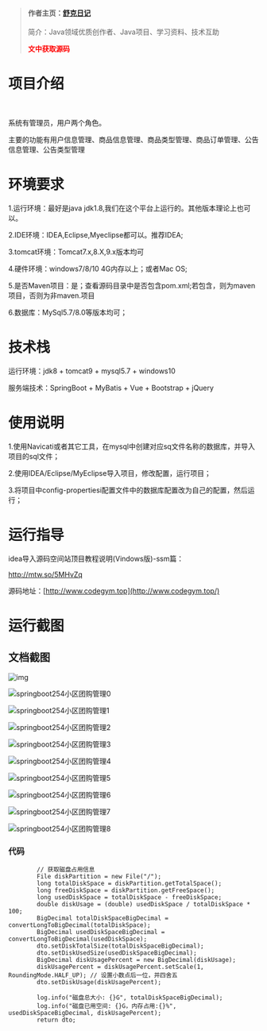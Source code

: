 > #### 作者主页：[舒克日记](https://blog.csdn.net/cativen)
>
>  简介：Java领域优质创作者、Java项目、学习资料、技术互助
>
> <b><font color=red>文中获取源码</font></b>

# 项目介绍

​

系统有管理员，用户两个角色。

主要的功能有用户信息管理、商品信息管理、商品类型管理、商品订单管理、公告信息管理、公告类型管理

# 环境要求

1.运行环境：最好是java jdk1.8,我们在这个平台上运行的。其他版本理论上也可以。

2.IDE环境：IDEA,Eclipse,Myeclipse都可以。推荐IDEA;

3.tomcat环境：Tomcat7.x,8.X,9.x版本均可

4.硬件环境：windows7/8/10 4G内存以上；或者Mac OS;

5.是否Maven项目：是；查看源码目录中是否包含pom.xml;若包含，则为maven项目，否则为非maven.项目

6.数据库：MySql5.7/8.0等版本均可；

# 技术栈

运行环境：jdk8 + tomcat9 + mysql5.7 + windows10

服务端技术：SpringBoot + MyBatis + Vue + Bootstrap + jQuery

# 使用说明

1.使用Navicati或者其它工具，在mysql中创建对应sq文件名称的数据库，并导入项目的sql文件；

2.使用IDEA/Eclipse/MyEclipse导入项目，修改配置，运行项目；

3.将项目中config-propertiesi配置文件中的数据库配置改为自己的配置，然后运行；

# 运行指导

idea导入源码空间站顶目教程说明(Vindows版)-ssm篇：

http://mtw.so/5MHvZq

源码地址：[http://www.codegym.top](http://www.codegym.top/)



# 运行截图

## 文档截图

![img](https://img-blog.csdnimg.cn/img_convert/b59dff10602fc7e9cf5954cf8639fa48.png)

![springboot254小区团购管理0](https://img-blog.csdnimg.cn/img_convert/e1170e5ad0e8b6a3d62c0a25babb9a0e.png)

![springboot254小区团购管理1](https://img-blog.csdnimg.cn/img_convert/f15ea840f11cd1d59c62a72c9db87ca3.png)

![springboot254小区团购管理2](https://img-blog.csdnimg.cn/img_convert/4496de1899101da024ddf36e6bd2bbeb.png)

![springboot254小区团购管理3](https://img-blog.csdnimg.cn/img_convert/3e90e8a6ef7857c99f19d0ad7d59c612.png)

![springboot254小区团购管理4](https://img-blog.csdnimg.cn/img_convert/77ffad6957b87a451993a1607347dc2b.png)

![springboot254小区团购管理5](https://img-blog.csdnimg.cn/img_convert/6d7d54b35b54bfdc9be4525fedf94542.png)

![springboot254小区团购管理6](https://img-blog.csdnimg.cn/img_convert/45a8562755e8149bdc5e91d651c2375b.png)

![springboot254小区团购管理7](https://img-blog.csdnimg.cn/img_convert/9ec23b1f42af4c6ba57a182146420875.png)

![springboot254小区团购管理8](https://img-blog.csdnimg.cn/img_convert/79fc4f88729d85e3edcc96a6ea250a83.png)

### 代码

```
        // 获取磁盘占用信息
        File diskPartition = new File("/");
        long totalDiskSpace = diskPartition.getTotalSpace();
        long freeDiskSpace = diskPartition.getFreeSpace();
        long usedDiskSpace = totalDiskSpace - freeDiskSpace;
        double diskUsage = (double) usedDiskSpace / totalDiskSpace * 100;
        BigDecimal totalDiskSpaceBigDecimal = convertLongToBigDecimal(totalDiskSpace);
        BigDecimal usedDiskSpaceBigDecimal = convertLongToBigDecimal(usedDiskSpace);
        dto.setDiskTotalSize(totalDiskSpaceBigDecimal);
        dto.setDiskUsedSize(usedDiskSpaceBigDecimal);
        BigDecimal diskUsagePercent = new BigDecimal(diskUsage);
        diskUsagePercent = diskUsagePercent.setScale(1, RoundingMode.HALF_UP); // 设置小数点后一位，并四舍五
        dto.setDiskUsage(diskUsagePercent);

        log.info("磁盘总大小: {}G", totalDiskSpaceBigDecimal);
        log.info("磁盘已用空间: {}G，内存占用:{}%", usedDiskSpaceBigDecimal, diskUsagePercent);
        return dto;
```
